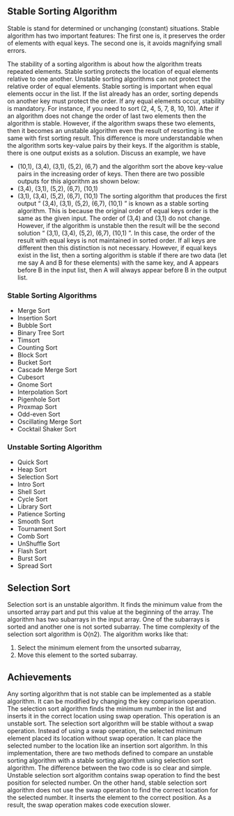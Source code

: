 ## Stable Sorting Algorithm 
Stable is stand for determined or unchanging (constant) situations.
Stable algorithm has two important features:
The first one is, it preserves the order of elements with equal keys.
The second one is, it avoids magnifying small errors.

The stability of a sorting algorithm is about how the algorithm treats repeated elements. Stable sorting protects the location of equal elements relative to one another. Unstable sorting algorithms can not protect the relative order of equal elements. Stable sorting is important when equal elements occur in the list. If the list already has an order, sorting depends on another key must protect the order. If any equal elements occur, stability is mandatory. 
For instance, if you need to sort (2, 4, 5, 7, 8, 10, 10). After if an algorithm does not change the order of last two elements then the algorithm is stable. However, if the algorithm swaps these two elements, then it becomes an unstable algorithm even the result of resorting is the same with first sorting result. 
This difference is more understandable when the algorithm sorts key-value pairs by their keys. If the algorithm is stable, there is one output exists as a solution. Discuss an example, we have 
- (10,1), (3,4), (3,1), (5,2), (6,7)
and the algorithm sort the above key-value pairs in the increasing order of keys. Then there are two possible outputs for this algorithm as shown below:
- (3,4), (3,1), (5,2), (6,7), (10,1)
- (3,1), (3,4), (5,2), (6,7), (10,1)
The sorting algorithm that produces the first output “ (3,4), (3,1), (5,2), (6,7), (10,1) ” is known as a stable sorting algorithm. This is because the original order of equal keys order is the same as the given input. The order of (3,4) and (3,1) do not change. However, if the algorithm is unstable then the result will be the second solution “ (3,1), (3,4), (5,2), (6,7), (10,1) ”. In this case, the order of the result with equal keys is not maintained in sorted order.
If all keys are different then this distinction is not necessary. However, if equal keys exist in the list, then a sorting algorithm is stable if there are two data (let me say A and B for these elements) with the same key, and A appears before B in the input list, then A will always appear before B in the output list.

### Stable Sorting Algorithms
- Merge Sort
- Insertion Sort
- Bubble Sort
- Binary Tree Sort
- Timsort
- Counting Sort 
- Block Sort
- Bucket Sort
- Cascade Merge Sort 
- Cubesort
- Gnome Sort
- Interpolation Sort
- Pigenhole Sort
-	Proxmap Sort
-	Odd-even Sort
-	Oscillating Merge Sort
-	Cocktail Shaker Sort

### Unstable Sorting Algorithm
-	Quick Sort
-	Heap Sort
-	Selection Sort 
-	Intro Sort 
-	Shell Sort
-	Cycle Sort
-	Library Sort
-	Patience Sorting
-	Smooth Sort
-	Tournament Sort
-	Comb Sort
-	UnShuffle Sort
-	Flash Sort
-	Burst Sort
-	Spread Sort

## Selection Sort
Selection sort is an unstable algorithm. It finds the minimum value from the unsorted array part and put this value at the beginning of the array. The algorithm has two subarrays in the input array. One of the subarrays is sorted and another one is not sorted subarray. The time complexity of the selection sort algorithm is O(n2).
The algorithm works like that:
1. Select the minimum element from the unsorted subarray,
2. Move this element to the sorted subarray.

## Achievements
Any sorting algorithm that is not stable can be implemented as a stable algorithm. It can be modified by changing the key comparison operation. The selection sort algorithm finds the minimum number in the list and inserts it in the correct location using swap operation. This operation is an unstable sort. The selection sort algorithm will be stable without a swap operation. Instead of using a swap operation, the selected minimum element placed its location without swap operation. It can place the selected number to the location like an insertion sort algorithm.
In this implementation, there are two methods defined to compare an unstable sorting algorithm with a stable sorting algorithm using selection sort algorithm. The difference between the two code is so clear and simple. Unstable selection sort algorithm contains swap operation to find the best position for selected number. On the other hand, stable selection sort algorithm does not use the swap operation to find the correct location for the selected number. It inserts the element to the correct position. As a result, the swap operation makes code execution slower.

